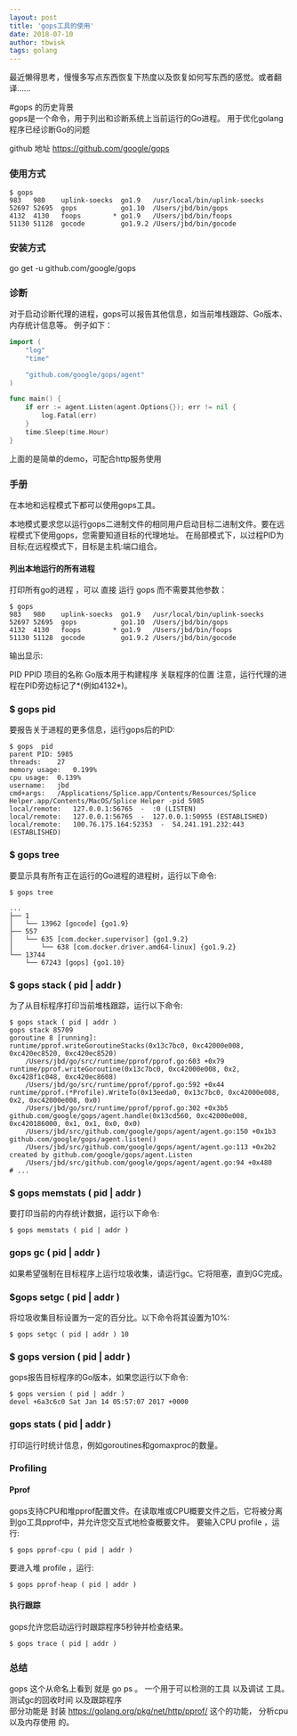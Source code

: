 ```yaml
---
layout: post
title: 'gops工具的使用'
date: 2018-07-10
author: tbwisk
tags: golang
---
```


最近懒得思考，慢慢多写点东西恢复下热度以及恢复如何写东西的感觉。或者翻译…… 

#gops 的历史背景  
gops是一个命令，用于列出和诊断系统上当前运行的Go进程。 
用于优化golang程序已经诊断Go的问题

github 地址 https://github.com/google/gops

### 使用方式  
```
$ gops
983   980    uplink-soecks  go1.9   /usr/local/bin/uplink-soecks
52697 52695  gops           go1.10  /Users/jbd/bin/gops
4132  4130   foops        * go1.9   /Users/jbd/bin/foops
51130 51128  gocode         go1.9.2 /Users/jbd/bin/gocode
```

### 安装方式    
go get -u github.com/google/gops  

### 诊断  
对于启动诊断代理的进程，gops可以报告其他信息，如当前堆栈跟踪、Go版本、内存统计信息等。
例子如下：

```go
import (
	"log"
	"time"

	"github.com/google/gops/agent"
)

func main() {
	if err := agent.Listen(agent.Options{}); err != nil {
		log.Fatal(err)
	}
	time.Sleep(time.Hour)
}
```
上面的是简单的demo，可配合http服务使用 

### 手册  
在本地和远程模式下都可以使用gops工具。  

本地模式要求您以运行gops二进制文件的相同用户启动目标二进制文件。要在远程模式下使用gops，您需要知道目标的代理地址。 
在局部模式下，以过程PID为目标;在远程模式下，目标是主机:端口组合。  

#### 列出本地运行的所有进程  
打印所有go的进程 ，可以 直接 运行 gops 而不需要其他参数：
```
$ gops
983   980    uplink-soecks  go1.9   /usr/local/bin/uplink-soecks
52697 52695  gops           go1.10  /Users/jbd/bin/gops
4132  4130   foops        * go1.9   /Users/jbd/bin/foops
51130 51128  gocode         go1.9.2 /Users/jbd/bin/gocode
```

输出显示:

PID
PPID
项目的名称
Go版本用于构建程序
关联程序的位置
注意，运行代理的进程在PID旁边标记了*(例如4132*)。

### $ gops  pid    
要报告关于进程的更多信息，运行gops后的PID:
```
$ gops  pid 
parent PID:	5985
threads:	27
memory usage:	0.199%
cpu usage:	0.139%
username:	jbd
cmd+args:	/Applications/Splice.app/Contents/Resources/Splice Helper.app/Contents/MacOS/Splice Helper -pid 5985
local/remote:	127.0.0.1:56765  -  :0 (LISTEN)
local/remote:	127.0.0.1:56765  -  127.0.0.1:50955 (ESTABLISHED)
local/remote:	100.76.175.164:52353  -  54.241.191.232:443 (ESTABLISHED)
```

### $ gops tree
要显示具有所有正在运行的Go进程的进程树，运行以下命令:
```
$ gops tree

...
├── 1
│   └── 13962 [gocode] {go1.9}
├── 557
│   └── 635 [com.docker.supervisor] {go1.9.2}
│       └── 638 [com.docker.driver.amd64-linux] {go1.9.2}
└── 13744
    └── 67243 [gops] {go1.10}
```

### $ gops stack ( pid | addr )   
为了从目标程序打印当前堆栈跟踪，运行以下命令:  

```
$ gops stack ( pid | addr )
gops stack 85709
goroutine 8 [running]:
runtime/pprof.writeGoroutineStacks(0x13c7bc0, 0xc42000e008, 0xc420ec8520, 0xc420ec8520)
	/Users/jbd/go/src/runtime/pprof/pprof.go:603 +0x79
runtime/pprof.writeGoroutine(0x13c7bc0, 0xc42000e008, 0x2, 0xc428f1c048, 0xc420ec8608)
	/Users/jbd/go/src/runtime/pprof/pprof.go:592 +0x44
runtime/pprof.(*Profile).WriteTo(0x13eeda0, 0x13c7bc0, 0xc42000e008, 0x2, 0xc42000e008, 0x0)
	/Users/jbd/go/src/runtime/pprof/pprof.go:302 +0x3b5
github.com/google/gops/agent.handle(0x13cd560, 0xc42000e008, 0xc420186000, 0x1, 0x1, 0x0, 0x0)
	/Users/jbd/src/github.com/google/gops/agent/agent.go:150 +0x1b3
github.com/google/gops/agent.listen()
	/Users/jbd/src/github.com/google/gops/agent/agent.go:113 +0x2b2
created by github.com/google/gops/agent.Listen
	/Users/jbd/src/github.com/google/gops/agent/agent.go:94 +0x480
# ...
```

### $ gops memstats ( pid | addr )  
要打印当前的内存统计数据，运行以下命令:
```
$ gops memstats ( pid | addr )
```

### gops gc ( pid | addr )
如果希望强制在目标程序上运行垃圾收集，请运行gc。它将阻塞，直到GC完成。

### $gops setgc ( pid | addr )  
将垃圾收集目标设置为一定的百分比。以下命令将其设置为10%:
```
$ gops setgc ( pid | addr ) 10
```

### $ gops version ( pid | addr )  
gops报告目标程序的Go版本，如果您运行以下命令:

```
$ gops version ( pid | addr )
devel +6a3c6c0 Sat Jan 14 05:57:07 2017 +0000
```

### gops stats ( pid | addr )
打印运行时统计信息，例如goroutines和gomaxproc的数量。

### Profiling

#### Pprof
gops支持CPU和堆pprof配置文件。在读取堆或CPU概要文件之后，它将被分离到go工具pprof中，并允许您交互式地检查概要文件。
要输入CPU profile ，运行:
```
$ gops pprof-cpu ( pid | addr )
```
要进入堆 profile ，运行:
```
$ gops pprof-heap ( pid | addr )
```

#### 执行跟踪
gops允许您启动运行时跟踪程序5秒钟并检查结果。
```
$ gops trace ( pid | addr )
```

### 总结  
gops 这个从命名上看到 就是 go ps 。
一个用于可以检测的工具 以及调试 工具。测试gc的回收时间 以及跟踪程序  
部分功能是 封装 https://golang.org/pkg/net/http/pprof/ 这个的功能，
分析cpu 以及内存使用 的。